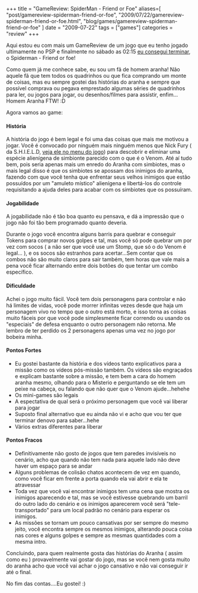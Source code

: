 +++
title = "GameReview: SpiderMan - Friend or Foe"
aliases=[
  "post/gamereview-spiderman-friend-or-foe",
  "2009/07/22/gamereview-spiderman-friend-or-foe.html",
  "blog/games/gamereview-spiderman-friend-or-foe"
]
date = "2009-07-22"
tags = ["games"]
categories = "review"
+++

Aqui estou eu com mais um GameReview de um jogo que eu tenho jogado
ultimamente no PSP e finalmente no sábado as 02:15
[eu consegui terminar](http://pothix.com/blog/wp-content/uploads/2009/07/moto_0690.jpg "Tela de créditos do Jogo"),
o Spiderman - Friend or foe!

Como quem já me conhece sabe, eu sou um fã de homem aranha! Não aquele
fã que tem todos os quadrinhos ou que fica comprando um monte de
coisas, mas eu sempre gostei das histórias do aranha e sempre que
possível comprava ou pegava emprestado algumas séries de quadrinhos
para ler, ou jogos para jogar, ou desenhos/filmes para assistir,
enfim... Homem Aranha FTW! :D

Agora vamos ao game:

#### História

A história do jogo é bem legal e foi uma das coisas que mais me
motivou a jogar. Você é convocado por ninguém mais ninguém menos que
Nick Fury ( da S.H.I.E.L.D,
[veja ele no menu do jogo](http://pothix.com/blog/wp-content/uploads/2009/07/moto_0692.jpg "Nick Fury no menu do SpiderMan - Friend or Foe"))
para descobrir e eliminar uma espécie alienígena de simbionte parecido
com o que é o Venom. Até aí tudo bem, pois seria apenas mais um enredo
do Aranha com simbiotes, mas o mais legal disso é que os simbiotes se
apossam dos inimigos do aranha, fazendo com que você tenha que
enfrentar seus velhos inimigos que estão possuídos por um "amuleto
místico" alienígena e libertá-los do controle requisitando a ajuda
deles para acabar com os simbiotes que os possuíram.

#### Jogabilidade

A jogabilidade não é tão boa quanto eu pensava, e dá a impressão que o
jogo não foi tão bem programado quanto deveria.

Durante o jogo você encontra alguns barris para quebrar e conseguir
Tokens para comprar novos golpes e tal, mas você só pode quebrar um
por vez com socos ( a não ser que você use um Stomp, que só o do Venom
é legal... ), e os socos são estranhos para acertar...Sem contar que
os combos não são muito claros para sair também, tem horas que vale
mais a pena você ficar alternando entre dois botões do que tentar um
combo específico.

#### Dificuldade

Achei o jogo muito fácil. Você tem dois personagens para controlar e não há limites de vidas, você pode morrer infinitas vezes desde que haja um personagem vivo no tempo que o outro está morto, e isso torna as coisas muito fáceis por que você pode simplesmente ficar correndo ou usando os "especiais" de defesa enquanto o outro personagem não retorna. Me lembro de ter perdido os 2 personagens apenas uma vez no jogo por bobeira minha.

#### Pontos Fortes

* Eu gostei bastante da história e dos vídeos tanto explicativos para a missão como os vídeos pós-missão também. Os vídeos são engraçados e explicam bastante sobre a missão, e tem bem a cara do homem aranha mesmo, olhando para o Misterio e perguntando se ele tem um peixe na cabeça, ou falando que não quer que o Venom ajude...hehehe
* Os mini-games são legais
* A espectativa de qual será o próximo personagem que você vai liberar para jogar
* Suposto final alternativo que eu ainda não vi e acho que vou ter que terminar denovo para saber...hehe
* Vários extras diferentes para liberar

#### Pontos Fracos

* Definitivamente não gosto de jogos que tem paredes invisíveis no cenário, acho que quando não tem nada para aquele lado não deve haver um espaço para se andar
* Alguns problemas de colisão chatos acontecem de vez em quando, como você ficar em frente a porta quando ela vai abrir e ela te atravessar
* Toda vez que você vai encontrar inimigos tem uma cena que mostra os inimigos aparecendo e tal, mas se você estivesse quebrando um barril do outro lado do cenário e os inimigos aparecerem você será "tele-transportado" para um local padrão no cenário para esperar os inimigos.
* As missões se tornam um pouco cansativas por ser sempre do mesmo jeito, você encontra sempre os mesmos inimigos, alterando pouca coisa nas cores e alguns golpes e sempre as mesmas quantidades com a mesma intro.

Concluindo, para quem realmente gosta das histórias do Aranha ( assim
como eu ) provavelmente vai gostar do jogo, mas se você nem gosta
muito do aranha acho que você vai achar o jogo cansativo e não vai
conseguir ir até o final.

No fim das contas....Eu gostei! :)
